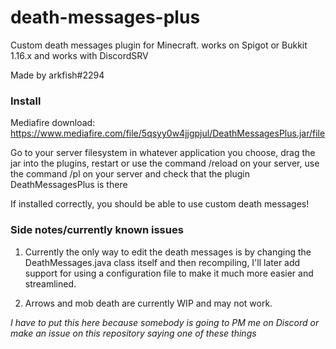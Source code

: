 # death-messages-plus
Custom death messages plugin for Minecraft. works on Spigot or Bukkit 1.16.x and works with DiscordSRV

Made by arkfish#2294

### Install
Mediafire download: https://www.mediafire.com/file/5qsyy0w4jjgpjul/DeathMessagesPlus.jar/file

Go to your server filesystem in whatever application you choose,
drag the jar into the plugins,
restart or use the command /reload on your server,
use the command /pl on your server and check that the plugin DeathMessagesPlus is there

If installed correctly, you should be able to use custom death messages!

### Side notes/currently known issues
1. Currently the only way to edit the death messages is by changing the DeathMessages.java class itself and then recompiling, I'll later add support for using a configuration file to make it much more easier and streamlined.

2. Arrows and mob death are currently WIP and may not work.

*I have to put this here because somebody is going to PM me on Discord or make an issue on this repository saying one of these things*
